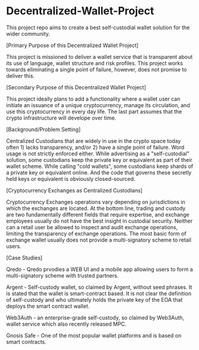 # Decentralized-Wallet-Project

This project repo aims to create a best self-custodial wallet solution for the wider community.

[Primary Purpose of this Decentralized Wallet Project]

This project is missioned to deliver a wallet service that is transparent about its use of language, wallet structure and risk profiles. This project works towards eliminating a single point of failure, however, does not promise to deliver this.

[Secondary Purpose of this Decentralized Wallet Project]

This project ideally plans to add a functionality where a wallet user can initiate an issuance of a unique cryptocurrency, manage its circulation, and use this cryptocurrency in every day life. The last part assumes that the crypto infrastructure will develope over time.

[Background/Problem Setting]

Centralized Custodians that are widely in use in the crypto space today often 1) lacks transparency, and/or 2) have a single point of failure.
Word usage is not strictly enforced either. While advertising as a "self-custodial" solution, some custodians keep the private key or equivalent as part of their wallet scheme. While calling "cold wallets", some custodians keep shards of a private key or equivalent online. And the code that governs these secretly held keys or equivalent is obviously closed-sourced.

[Cryptocurrency Exchanges as Centralized Custodians]

Cryptocurrency Exchanges operations vary depending on jurisdictions in which the exchanges are located. At the bottom line, trading and custody are two fundamentally different fields that require expertise, and exchange employees usually do not have the best insight in custodial security. Neither can a retail user be allowed to inspect and audit exchange operations, limiting the transparency of exchange operations.
The most basic form of exchange wallet usually does not provide a multi-signatory scheme to retail users.

[Case Studies]

Qredo - Qredo prvodies a WEB UI and a mobile app allowing users to form a multi-signatory scheme with trusted partners.

Argent - Self-custody wallet, so claimed by Argent, without seed phrases. It is stated that the wallet is smart-contract based. It is not clear the definition of self-custody and who ultimately holds the private key of the EOA that deploys the smart contract wallet. 

Web3Auth - an enterprise-grade self-custody, so claimed by Web3Auth, wallet service which also recently released MPC.

Gnosis Safe - One of the most popular wallet platforms and is based on smart contracts.

